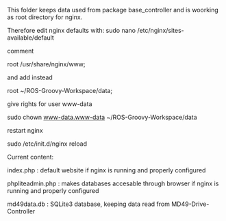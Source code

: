 This folder keeps data used from package base_controller 
and is woorking as root directory for nginx.

Therefore edit nginx defaults with: sudo nano /etc/nginx/sites-available/default

comment 

root /usr/share/nginx/www;

and add instead 

root ~/ROS-Groovy-Workspace/data;

give rights for user www-data

sudo chown www-data.www-data ~/ROS-Groovy-Workspace/data

restart nginx

sudo /etc/init.d/nginx reload

Current content:

index.php : default website  if nginx is running and properly configured

phpliteadmin.php : makes databases accesable through browser if nginx is running and properly configured

md49data.db : SQLite3 database, keeping data read from MD49-Drive-Controller


